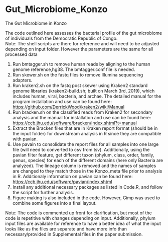 # Gut_Microbiome_Konzo
The Gut Microbiome in Konzo

The code outlined here assesses the bacterial profile of the gut microbiome of individuals from the Democratic Republic of Congo.\
Note: The shell scripts are there for reference and will need to be adjusted depending on input folder. However the parameters are the same for all processed data 

1. Run bmtagger.sh to remove human reads by aligning to the human genome reference,hg38. The bmtagger.conf file is needed. 
2. Run skewer.sh on the fastq files to remove Illumina sequencing adapters. 
3. Run kraken2.sh on the fastq post skewer using Kraken2 standard genome libraries (kraken2-build.sh; built on March 3rd, 2019), which includes human, viral, bacteria, and archae. The detailed manual for the program installation and use can be found here: https://github.com/DerrickWood/kraken2/wiki/Manual
4. Run bracken.sh on the classified reads from Kraken2 for secondary analysis and the manual for installation and use can be found here: https://ccb.jhu.edu/software/bracken/index.shtml?t=manual
5. Extract the Bracken files that are in Kraken report format (should be in the input folder) for downstream analysis in R since they are compatible with pavian. 
6. Use pavain to consolidate the report files for all samples into one large file (will need to converted to csv from tsv). Additionally, using the pavian filter feature, get different taxon (phylum, class, order, family, genus, species) for each of the different domains (here only Bacteria are analyzed). The lineage column is removed and the names of samples are changed to they match those in the Konzo_meta file prior to analysis in R. Additionaly information on pavian can be found here: https://ccb.jhu.edu/software/pavian/index.shtml
7. Install any additional necessary packages as listed in Code.R, and follow the script for further analysis.
8. Figure making is also included in the code. However, Gimp was used to combine some figures into a final layout. 

Note: The code is commented up front for clarification, but most of the code is repetitive with changes depending on input. Additionally, phylum input files are available for reference to have a better idea of what the input looks like as the files are separate and have more info than necessary/provided in Supplemental files in the paper submission. 
